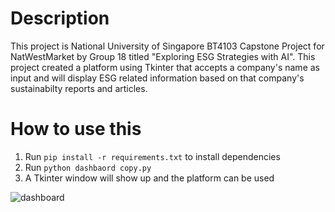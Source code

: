 # Description
This project is National University of Singapore BT4103 Capstone Project for NatWestMarket by Group 18 titled "Exploring ESG Strategies with AI". This project created a platform using Tkinter that accepts a company's name as input and will display ESG related information based on that company's sustainabilty reports and articles.

# How to use this
1. Run ```pip install -r requirements.txt``` to install dependencies
2. Run ```python dashbaord copy.py```
3. A Tkinter window will show up and the platform can be used

![dashboard](https://github.com/putridar/esg-dashboard/blob/main/dashboard.jpeg)
